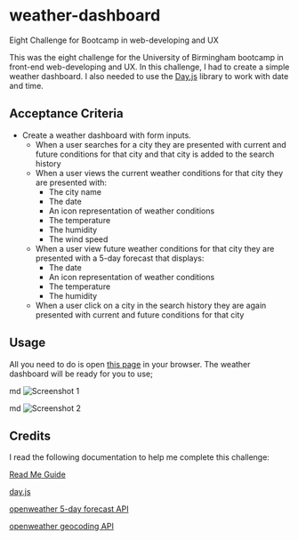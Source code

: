 # weather-dashboard
Eight Challenge for Bootcamp in web-developing and UX

This was the eight challenge for the University of Birmingham bootcamp in front-end web-developing and UX. In this challenge, I had to create a simple weather dashboard. I also needed to use the [Day.js](https://day.js.org/docs/en/display/format) library to work with date and time.


## Acceptance Criteria

* Create a weather dashboard with form inputs.
  * When a user searches for a city they are presented with current and future conditions for that city and that city is added to the search history
  * When a user views the current weather conditions for that city they are presented with:
    * The city name
    * The date
    * An icon representation of weather conditions
    * The temperature
    * The humidity
    * The wind speed
  * When a user view future weather conditions for that city they are presented with a 5-day forecast that displays:
    * The date
    * An icon representation of weather conditions
    * The temperature
    * The humidity
  * When a user click on a city in the search history they are again presented with current and future conditions for that city




## Usage

 All you need to do is open [this page](https://chantalcassinijones.github.io/weather-dashboard/) in your browser. The weather dashboard will be ready for you to use;

md
    ![Screenshot 1]()

md
    ![Screenshot 2]()
   


## Credits

I read the following documentation to help me complete this challenge: 

[Read Me Guide](https://coding-boot-camp.github.io/full-stack/github/professional-readme-guide)

[day.js](https://day.js.org/docs/en/display/format)

[openweather 5-day forecast API](https://openweathermap.org/forecast5#5days)

[openweather geocoding API](https://openweathermap.org/api/geocoding-api#direct_name_fields)



